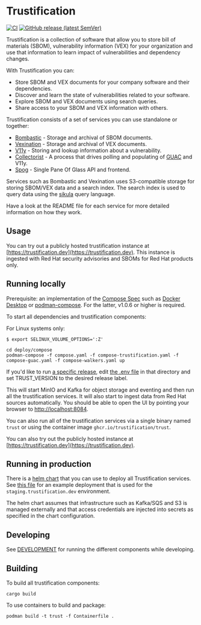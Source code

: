 # Trustification

[![CI](https://github.com/trustification/trustification/actions/workflows/ci.yaml/badge.svg)](https://github.com/trustification/trustification/actions?query=workflow%3A%22CI%22)
[![GitHub release (latest SemVer)](https://img.shields.io/github/v/tag/trustification/trustification?sort=semver)](https://github.com/trustification/trustification/releases)

Trustification is a collection of software that allow you to store bill of materials (SBOM), vulnerability information (VEX) for your organization and use that information to learn impact of vulnerabilities and dependency changes.

With Trustification you can:

* Store SBOM and VEX documents for your company software and their dependencies.
* Discover and learn the state of vulnerabilities related to your software.
* Explore SBOM and VEX documents using search queries.
* Share access to your SBOM and VEX information with others.

Trustification consists of a set of services you can use standalone or together:

* [Bombastic](bombastic/README.md) - Storage and archival of SBOM documents.
* [Vexination](vexination/README.md) - Storage and archival of VEX documents.
* [V11y](v11y) - Storing and lookup information about a vulnerability.
* [Collectorist](collectorist) - A process that drives polling and populating of [GUAC](https://github.com/guacsec/guac) and V11y.
* [Spog](spog) - Single Pane Of Glass API and frontend.

Services such as Bombastic and Vexination uses S3-compatible storage for storing SBOM/VEX data and a search index. The search index is used to query data using the [sikula](https://github.com/ctron/sikula) query language.

Have a look at the README file for each service for more detailed information on how they work.

## Usage

You can try out a publicly hosted trustification instance at [https://trustification.dev](https://trustification.dev). This instance is ingested with Red Hat security advisories and SBOMs for Red Hat products only.

## Running locally

Prerequisite: an implementation of the [Compose
Spec](https://www.compose-spec.io/) such as [Docker
Desktop](https://www.docker.com/products/docker-desktop/) or
[podman-compose](https://github.com/containers/podman-compose). For
the latter, v1.0.6 or higher is required.

To start all dependencies and trustification components:

For Linux systems only:
``` shell
$ export SELINUX_VOLUME_OPTIONS=':Z'
```

``` shell
cd deploy/compose
podman-compose -f compose.yaml -f compose-trustification.yaml -f compose-guac.yaml -f compose-walkers.yaml up
```

If you'd like to run [a specific
release](https://github.com/trustification/trustification/releases),
edit [the .env file](deploy/compose/.env) in that directory and
set TRUST_VERSION to the desired release label.

This will start MinIO and Kafka for object storage and eventing and
then run all the trustification services. It will also start to ingest
data from Red Hat sources automatically. You should be able to open
the UI by pointing your browser to
[http://localhost:8084](http://localhost:8084).

You can also run all of the trustification services via a single binary named `trust` or using the container image `ghcr.io/trustification/trust`. 

You can also try out the publicly hosted instance at [https://trustification.dev](https://trustification.dev).

## Running in production

There is a [helm chart](deploy/k8s/chart) that you can use to deploy all Trustification services. See [this file](deploy/trustification.dev/staging.yaml) for an example deployment that is used for the `staging.trustification.dev` environment.

The helm chart assumes that infrastructure such as Kafka/SQS and S3 is managed externally and that access credentials
are injected into secrets as specified in the chart configuration.

## Developing

See [DEVELOPMENT](DEVELOPING.md) for running the different components while developing.

## Building

To build all trustification components:

``` shell
cargo build
```

To use containers to build and package:

``` shell
podman build -t trust -f Containerfile .
```

